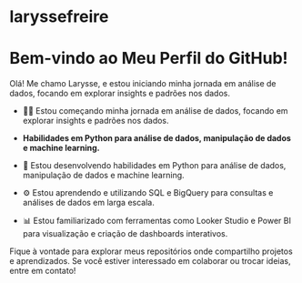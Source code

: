 
# laryssefreire


 # Bem-vindo ao Meu Perfil do GitHub!

Olá! 
Me chamo Larysse, e estou iniciando minha jornada em análise de dados, focando em explorar insights e padrões nos dados.

- 👨‍💻 Estou começando minha jornada em análise de dados, focando em explorar insights e padrões nos dados.

- **Habilidades em Python para análise de dados, manipulação de dados e machine learning.**

- 🐍 Estou desenvolvendo habilidades em Python para análise de dados, manipulação de dados e machine learning.
- ⚙️ Estou aprendendo e utilizando SQL e BigQuery para consultas e análises de dados em larga escala.
- 📊 Estou familiarizado com ferramentas como Looker Studio e Power BI para visualização e criação de dashboards interativos.

Fique à vontade para explorar meus repositórios onde compartilho projetos e aprendizados. Se você estiver interessado em colaborar ou trocar ideias, entre em contato!

 
